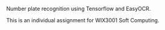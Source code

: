 Number plate recognition using Tensorflow and EasyOCR.

This is an individual assignment for WIX3001 Soft Computing.
